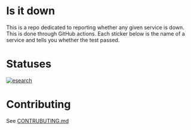 # Is it down

This is a repo dedicated to reporting whether any given service is down.
This is done through GitHub actions.
Each sticker below is the name of a service and tells you whether the test passed.

# Statuses

[![esearch](https://github.com/lskatz/is-it-down/actions/workflows/esearch.yml/badge.svg?branch=main)](https://github.com/lskatz/is-it-down/actions/workflows/esearch.yml)

# Contributing

See [CONTRUBUTING.md](CONTRIBUTING.md)
